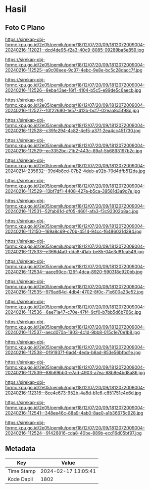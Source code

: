 # Hasil

## Foto C Plano

https://sirekap-obj-formc.kpu.go.id/2e05/pemilu/pdpr/18/12/07/20/09/1812072009004-20240216-112021--dcd4de95-f2a3-40c9-8085-09289ba5e859.jpg

https://sirekap-obj-formc.kpu.go.id/2e05/pemilu/pdpr/18/12/07/20/09/1812072009004-20240216-112525--a9c08eee-9c37-4ebc-9e8e-bc5c28dacc7f.jpg

https://sirekap-obj-formc.kpu.go.id/2e05/pemilu/pdpr/18/12/07/20/09/1812072009004-20240216-112526--8eba43ae-16f1-4104-b5c5-e99de5c6aecb.jpg

https://sirekap-obj-formc.kpu.go.id/2e05/pemilu/pdpr/18/12/07/20/09/1812072009004-20240216-112527--10f22680-1e57-412b-bcf7-02eaa8c5f98d.jpg

https://sirekap-obj-formc.kpu.go.id/2e05/pemilu/pdpr/18/12/07/20/09/1812072009004-20240216-112528--c39fe294-4c82-4ef5-a37f-2ea4cc451730.jpg

https://sirekap-obj-formc.kpu.go.id/2e05/pemilu/pdpr/18/12/07/20/09/1812072009004-20240216-112529--ec3352bc-21b2-443c-89af-5b6893197b2c.jpg

https://sirekap-obj-formc.kpu.go.id/2e05/pemilu/pdpr/18/12/07/20/09/1812072009004-20240214-235632--39d4b8cd-07b2-4deb-a92b-70d4dfb512da.jpg

https://sirekap-obj-formc.kpu.go.id/2e05/pemilu/pdpr/18/12/07/20/09/1812072009004-20240216-112529--13bf7df1-4408-427e-b5ca-39581d3a9d7e.jpg

https://sirekap-obj-formc.kpu.go.id/2e05/pemilu/pdpr/18/12/07/20/09/1812072009004-20240216-112531--52fab61d-df05-4601-afa3-f3c92302b8ac.jpg

https://sirekap-obj-formc.kpu.go.id/2e05/pemilu/pdpr/18/12/07/20/09/1812072009004-20240216-112150--169a8c69-c70b-4514-94cc-f6486031d394.jpg

https://sirekap-obj-formc.kpu.go.id/2e05/pemilu/pdpr/18/12/07/20/09/1812072009004-20240216-112533--e366d4a0-dda8-41ab-be85-04e3d81ca549.jpg

https://sirekap-obj-formc.kpu.go.id/2e05/pemilu/pdpr/18/12/07/20/09/1812072009004-20240216-112534--aace90cc-126f-4dca-8920-590318c920bb.jpg

https://sirekap-obj-formc.kpu.go.id/2e05/pemilu/pdpr/18/12/07/20/09/1812072009004-20240216-112535--979ad64d-4db4-4702-8f0c-71e600a23e52.jpg

https://sirekap-obj-formc.kpu.go.id/2e05/pemilu/pdpr/18/12/07/20/09/1812072009004-20240216-112536--6ae71a47-c70e-47f4-9cf0-b7bb5d6b766c.jpg

https://sirekap-obj-formc.kpu.go.id/2e05/pemilu/pdpr/18/12/07/20/09/1812072009004-20240216-112537--aecd070a-1903-4c1d-9bb8-015c1e70e1b8.jpg

https://sirekap-obj-formc.kpu.go.id/2e05/pemilu/pdpr/18/12/07/20/09/1812072009004-20240216-112538--0191937f-6ad4-4eda-b8ad-853e56bfbd1e.jpg

https://sirekap-obj-formc.kpu.go.id/2e05/pemilu/pdpr/18/12/07/20/09/1812072009004-20240216-112539--88b69bb0-e7ad-4903-a7ea-68b8e4bd8a86.jpg

https://sirekap-obj-formc.kpu.go.id/2e05/pemilu/pdpr/18/12/07/20/09/1812072009004-20240216-112316--8ce4c673-952b-4a8d-b1c6-c851751c4e6d.jpg

https://sirekap-obj-formc.kpu.go.id/2e05/pemilu/pdpr/18/12/07/20/09/1812072009004-20240216-112541--348ee46c-88a9-4ab0-8ae0-a1b36675c928.jpg

https://sirekap-obj-formc.kpu.go.id/2e05/pemilu/pdpr/18/12/07/20/09/1812072009004-20240216-112524--91426816-cda8-40be-889b-ecd16d05bf97.jpg


## Metadata

| Key        | Value               |
| ---------- | ------------------- |
| Time Stamp | 2024-02-17 13:05:41 |
| Kode Dapil | 1802                |



